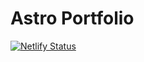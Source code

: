 # Astro Portfolio
[![Netlify Status](https://api.netlify.com/api/v1/badges/11d0cb30-d7a5-46c6-9110-dccc88a52ac1/deploy-status)](https://app.netlify.com/sites/veneirodev/deploys)